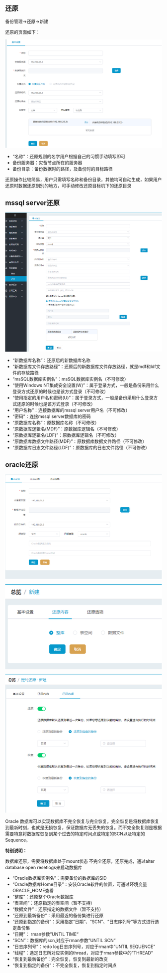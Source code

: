 ## 还原

备份管理-&gt;还原-&gt;新建

还原的页面如下：

![说明: 1](/assets/V7.038660.png)

*   “名称”：还原规则的名字用户根据自己的习惯手动填写即可
*   备份服务器：灾备节点所在的服务器
*   备份目录：备份数据时的路径，及备份时的目标路径

还原操作比较简易，用户只需填写名称和备份目录，其他均可自动生成，如果用户还原时数据还原到别的地方，可手动修改还原目标机下的还原目录

## mssql server还原

![说明: 1](/assets/20190505BK04.png)

*   “新数据库名称”：还原后的新数据库名称
*   “新数据库文件存放路径”：还原后的新数据库文件存放路径，就是mdf和ldf文件的存放路径
*   “msSQL数据库实例名”：msSQL数据库实例名（不可修改）
*   “使用Windows NT集成安全设置(W)”：属于登录方式，一般是备份采用什么登录方式还原的时候也是该方式登录（不可修改）
*   “使用指定的用户名和密码(U)”：属于登录方式，一般是备份采用什么登录方式还原的时候也是该方式登录（不可修改）
*   “用户名称”：连接数据库的mssql server用户名（不可修改）
*   “密码”：连接mssql server数据库的密码
*   “原数据库名称”：原数据库名称（不可修改）
*   “原数据库逻辑名(MDF)”：原数据库逻辑名（不可修改）
*   “原数据库逻辑名(LDF)”：原数据库逻辑名（不可修改）
*   “原数据库数据文件路径(MDF)”：原数据库数据文件路径（不可修改）
*   “原数据库日志文件路径(LDF)”：原数据库的日志文件路径（不可修改）

## oracle还原

![说明: 1](/assets/V7.000023.png)

![说明: 1](/assets/V7.000024.png)

![说明: 1](/assets/V7.1.2019032505.png)

Oracle 数据库可以实现数据库不完全恢复与完全恢复。完全恢复是将数据库恢复到最新时刻，也就是无损恢复，保证数据库无丢失的恢复。而不完全恢复则是根据需要特意将数据库恢复到某个过去的特定时间点或特定的SCN以及特定的Sequence。

**特别说明：**

数据库还原，需要将数据库处于mount状态
不完全还原，还原完成，通过alter database open resetlogs来启动数据库

*   “Oracle数据库实例名”：需要备份的数据库的SID
*   “Oracle数据库Home目录”：安装Oracle软件的位置，可通过环境变量ORACLE_HOME查看
*   “整库”：还原整个Oracle数据库
*   “表空间”：还原指定的表空间（暂不支持）
*   “数据文件”：还原指定的数据文件（暂不支持）
*   “还原到最新备份”：采用最近的备份集进行还原
*   “还原到指定的备份”：采用指定“日期“、“SCN”、“日志序列号”等方式进行选定备份集
*   “日期”： rman参数”UNTIL TIME“
*   “SCN”：数据库的scn,对应于rman参数”UNTIL SCN“
*   “日志序列号”：redo log日志序列号，对应于rman中”UNTIL SEQUENCE“
*   “线程”：选定日志所对应实例的thread，对应于rman参数中的”THREAD“
*   “恢复到最新备份”：完全恢复，恢复到最新的改变
*   “恢复到指定的备份”：不完全恢复，恢复到指定时间点

